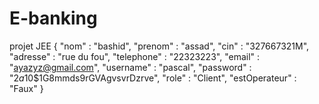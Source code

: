 # E-banking
projet JEE
{
      "nom" : "bashid",
      "prenom" : "assad",
      "cin" : "327667321M",
      "adresse" : "rue du fou",
      "telephone" : "22323223",
      "email" : "ayazyz@gmail.com",
      "username" : "pascal",
      "password" : "$2a$10$1G8mmds9rGVAgvsvrDzrve",
      "role" : "Client",
      "estOperateur" : "Faux"
}

